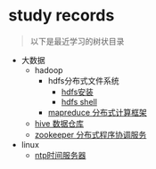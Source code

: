 # study records
> 以下是最近学习的树状目录

* 大数据
	+ hadoop
		+ hdfs分布式文件系统
			+ [hdfs安装](documents/hadoop/hadoop.md)
			+ [hdfs shell](documents/hadoop/hdfs_shell.md)
		+ [mapreduce 分布式计算框架](documents/hadoop/mapred.md)
	+ [hive 数据仓库](documents/hadoop/hive.md)
	+ [zookeeper 分布式程序协调服务](documents/zookeeper.md)
* linux 
	+ [ntp时间服务器](documents/ntp.md)
	
